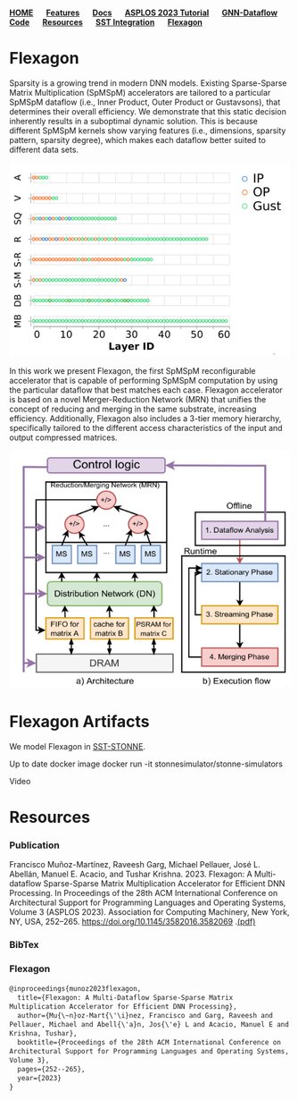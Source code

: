 #### [HOME](README.md) &nbsp; &nbsp; &nbsp; [Features](FEATURE.md) &nbsp; &nbsp; &nbsp;  [Docs](DOCS.md) &nbsp; &nbsp; &nbsp; [ASPLOS 2023 Tutorial](ASPLOSTUT.md)  &nbsp; &nbsp; &nbsp;  [GNN-Dataflow](GNN.md)&nbsp; &nbsp; &nbsp;  [Code](https://github.com/stonne-simulator/stonne) &nbsp; &nbsp; &nbsp; [Resources](RESOURCES.md) &nbsp; &nbsp; &nbsp; [SST Integration](SST.md) &nbsp; &nbsp; &nbsp; [Flexagon](FLEXAGON.md)


# Flexagon

Sparsity is a growing trend in modern DNN models. Existing Sparse-Sparse Matrix Multiplication (SpMSpM) accelerators are tailored to a particular SpMSpM dataflow (i.e., Inner Product, Outer Product or Gustavsons), that determines their overall efficiency. We demonstrate that this static decision inherently results in a suboptimal dynamic solution. This is because different SpMSpM kernels show varying features (i.e., dimensions, sparsity pattern, sparsity degree), which makes each dataflow better suited to different data sets.

<p align="center">
 <img src="figures/Flex1.png">
</p>

In this work we present Flexagon, the first SpMSpM reconfigurable accelerator that is capable of performing SpMSpM computation by using the particular dataflow that best matches each case. Flexagon accelerator is based on a novel Merger-Reduction Network (MRN) that unifies the concept of reducing and merging in the same substrate, increasing efficiency. Additionally, Flexagon also includes a 3-tier memory hierarchy, specifically tailored to the different access characteristics of the input and output compressed matrices.

<p align="center">
 <img src="figures/Flex2.png">
</p>

# Flexagon Artifacts

We model Flexagon in [SST-STONNE](SST.md).

Up to date docker image
docker run -it stonnesimulator/stonne-simulators

Video


# Resources

### Publication

Francisco Muñoz-Martínez, Raveesh Garg, Michael Pellauer, José L. Abellán, Manuel E. Acacio, and Tushar Krishna. 2023. Flexagon: A Multi-dataflow Sparse-Sparse Matrix Multiplication Accelerator for Efficient DNN Processing. In Proceedings of the 28th ACM International Conference on Architectural Support for Programming Languages and Operating Systems, Volume 3 (ASPLOS 2023). Association for Computing Machinery, New York, NY, USA, 252–265. https://doi.org/10.1145/3582016.3582069 .[(pdf)](https://arxiv.org/pdf/2301.10852.pdf)

### BibTex

### Flexagon

```
@inproceedings{munoz2023flexagon,
  title={Flexagon: A Multi-Dataflow Sparse-Sparse Matrix Multiplication Accelerator for Efficient DNN Processing},
  author={Mu{\~n}oz-Mart{\'\i}nez, Francisco and Garg, Raveesh and Pellauer, Michael and Abell{\'a}n, Jos{\'e} L and Acacio, Manuel E and Krishna, Tushar},
  booktitle={Proceedings of the 28th ACM International Conference on Architectural Support for Programming Languages and Operating Systems, Volume 3},
  pages={252--265},
  year={2023}
}
```

